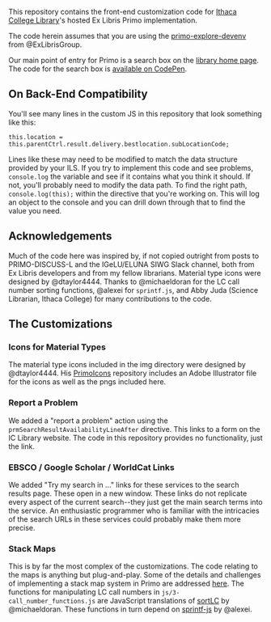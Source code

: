 This repository contains the front-end customization code for [Ithaca College Library](https://library.ithaca.edu)'s hosted Ex Libris Primo implementation.

The code herein assumes that you are using the [primo-explore-devenv](https://github.com/ExLibrisGroup/primo-explore-devenv) from @ExLibrisGroup.

Our main point of entry for Primo is a search box on the [library home page](https://library.ithaca.edu). The code for the search box is [available on CodePen](https://codepen.io/rgilmour/pen/PKNgWV).


## On Back-End Compatibility

You'll see many lines in the custom JS in this repository that look something like this:

```
this.location = this.parentCtrl.result.delivery.bestlocation.subLocationCode;
```

Lines like these may need to be modified to match the data structure provided by your ILS. If you try to implement this code and see problems, `console.log` the variable and see if it contains what you think it should. If not, you'll probably need to modify the data path. To find the right path, `console.log(this);` within the directive that you're working on. This will log an object to the console and you can drill down through that to find the value you need.


## Acknowledgements

Much of the code here was inspired by, if not copied outright from posts to PRIMO-DISCUSS-L and the IGeLU/ELUNA SIWG Slack channel, both from Ex Libris developers and from my fellow librarians. Material type icons were designed by @dtaylor4444. Thanks to @michaeldoran for the LC call number sorting functions, @alexei for `sprintf.js`, and Abby Juda (Science Librarian, Ithaca College) for many contributions to the code.


## The Customizations

### Icons for Material Types

The material type icons included in the img directory were designed by @dtaylor4444.  His [PrimoIcons](https://github.com/dtaylor4444/PrimoIcons) repository includes an Adobe Illustrator file for the icons as well as the pngs included here.


### Report a Problem

We added a "report a problem" action  using the `prmSearchResultAvailabilityLineAfter` directive. This links to a form on the IC Library website. The code in this repository provides no functionality, just the link.


### EBSCO / Google Scholar / WorldCat Links

We added "Try my search in ..." links for these services to the search results page. These open in a new window. These links do not replicate every aspect of the current search--they just get the main search terms into the service. An enthusiastic programmer who is familiar with the intricacies of the search URLs in these services could probably make them more precise.


### Stack Maps

This is by far the most complex of the customizations. The code relating to the maps is anything but plug-and-play. Some of the details and challenges of implementing a stack map system in Primo are addressed [here](http://rgilmour70.github.io/ic-primo-ve/). The functions for manipulating LC call numbers in `js/3-call_number_functions.js` are JavaScript translations of [sortLC](https://rocky.uta.edu/doran/sortlc/) by @michaeldoran. These functions in turn depend on [sprintf-js](https://github.com/alexei/sprintf.js) by @alexei.


